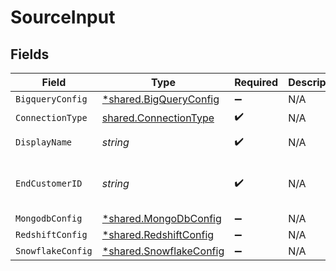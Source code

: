 # SourceInput


## Fields

| Field                                                             | Type                                                              | Required                                                          | Description                                                       | Example                                                           |
| ----------------------------------------------------------------- | ----------------------------------------------------------------- | ----------------------------------------------------------------- | ----------------------------------------------------------------- | ----------------------------------------------------------------- |
| `BigqueryConfig`                                                  | [*shared.BigQueryConfig](../../models/shared/bigqueryconfig.md)   | :heavy_minus_sign:                                                | N/A                                                               |                                                                   |
| `ConnectionType`                                                  | [shared.ConnectionType](../../models/shared/connectiontype.md)    | :heavy_check_mark:                                                | N/A                                                               |                                                                   |
| `DisplayName`                                                     | *string*                                                          | :heavy_check_mark:                                                | N/A                                                               | Frontend Events                                                   |
| `EndCustomerID`                                                   | *string*                                                          | :heavy_check_mark:                                                | N/A                                                               | abcd-1234-efgh-5678                                               |
| `MongodbConfig`                                                   | [*shared.MongoDbConfig](../../models/shared/mongodbconfig.md)     | :heavy_minus_sign:                                                | N/A                                                               |                                                                   |
| `RedshiftConfig`                                                  | [*shared.RedshiftConfig](../../models/shared/redshiftconfig.md)   | :heavy_minus_sign:                                                | N/A                                                               |                                                                   |
| `SnowflakeConfig`                                                 | [*shared.SnowflakeConfig](../../models/shared/snowflakeconfig.md) | :heavy_minus_sign:                                                | N/A                                                               |                                                                   |